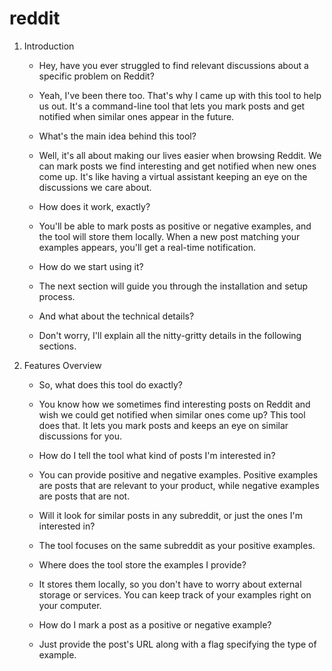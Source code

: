 # reddit

1. Introduction

   - Hey, have you ever struggled to find relevant discussions about a specific problem on Reddit?
   - Yeah, I've been there too. That's why I came up with this tool to help us out. It's a command-line tool that lets you mark posts and get notified when similar ones appear in the future.

   - What's the main idea behind this tool?
   - Well, it's all about making our lives easier when browsing Reddit. We can mark posts we find interesting and get notified when new ones come up. It's like having a virtual assistant keeping an eye on the discussions we care about.

   - How does it work, exactly?
   - You'll be able to mark posts as positive or negative examples, and the tool will store them locally. When a new post matching your examples appears, you'll get a real-time notification.

   - How do we start using it?
   - The next section will guide you through the installation and setup process.

   - And what about the technical details?
   - Don't worry, I'll explain all the nitty-gritty details in the following sections.

2. Features Overview

   - So, what does this tool do exactly?
   - You know how we sometimes find interesting posts on Reddit and wish we could get notified when similar ones come up? This tool does that. It lets you mark posts and keeps an eye on similar discussions for you.

   - How do I tell the tool what kind of posts I'm interested in?
   - You can provide positive and negative examples. Positive examples are posts that are relevant to your product, while negative examples are posts that are not.

   - Will it look for similar posts in any subreddit, or just the ones I'm interested in?
   - The tool focuses on the same subreddit as your positive examples.

   - Where does the tool store the examples I provide?
   - It stores them locally, so you don't have to worry about external storage or services. You can keep track of your examples right on your computer.

   - How do I mark a post as a positive or negative example?
   - Just provide the post's URL along with a flag specifying the type of example.
